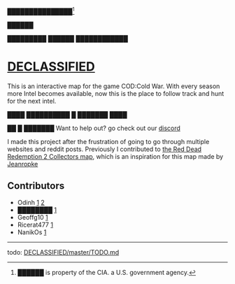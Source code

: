
███████████████[^1]

██████

█████████  ██████  ████████████
# [DECLASSIFIED](https://Odinnh.github.io/DECLASSIFIED)
This is an interactive map for the game COD:Cold War.
With every season more Intel becomes available, now this is the place to follow track and hunt for the next intel.

████ ██████████ █ ███████ ████

██ █ ███████
Want to help out? go check out our [discord](https://discord.gg/4Xqj8XntFe)

I made this project after the frustration of going to go through multiple websites and reddit posts.
Previously I contributed to [the Red Dead Redemption 2 Collectors map](https://jeanropke.github.io/RDR2CollectorsMap/), which is an inspiration for this map made by [Jeanropke](https://github.com/jeanropke/)

## Contributors
 - Odinh [1](https://github.com/iligalodin) [2](https://github.com/Odinnh)
 - ████████ [1](https://www.youtube.com/watch?v=dQw4w9WgXcQ)
 - Geoffg10 [1](https://www.reddit.com/user/Alpharettaraiders09/posts/)
 - Ricerat477 [1](https://www.reddit.com/user/Ricerat477)
 - NanikOs [1](https://github.com/Nanik0s)

[^1]: ██████ is property of the CIA. a U.S. government agency.
--------------------------------------------------
todo: [DECLASSIFIED/master/TODO.md](https://github.com/Odinnh/DECLASSIFIED/blob/master/TODO.md)